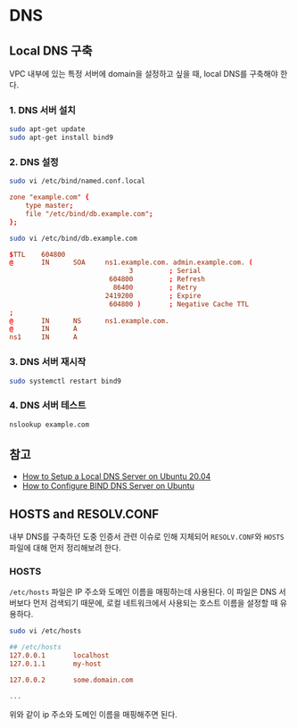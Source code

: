 # DNS

## Local DNS 구축
VPC 내부에 있는 특정 서버에 domain을 설정하고 싶을 때, local DNS를 구축해야 한다.

### 1. DNS 서버 설치
```bash
sudo apt-get update
sudo apt-get install bind9
```

### 2. DNS 설정
```bash
sudo vi /etc/bind/named.conf.local
```

```conf
zone "example.com" {
    type master;
    file "/etc/bind/db.example.com";
};
```

```bash
sudo vi /etc/bind/db.example.com
```

```conf
$TTL    604800
@       IN      SOA     ns1.example.com. admin.example.com. (
                              3         ; Serial
                         604800         ; Refresh
                          86400         ; Retry
                        2419200         ; Expire
                         604800 )       ; Negative Cache TTL
;
@       IN      NS      ns1.example.com.
@       IN      A
ns1     IN      A
```

### 3. DNS 서버 재시작
```bash
sudo systemctl restart bind9
```

### 4. DNS 서버 테스트
```bash
nslookup example.com
```

## 참고
- [How to Setup a Local DNS Server on Ubuntu 20.04](https://www.tecmint.com/setup-local-dns-using-bind9-on-ubuntu/)
- [How to Configure BIND DNS Server on Ubuntu](https://linuxhint.com/configure_bind_dns_server_ubuntu/)

## HOSTS and RESOLV.CONF

내부 DNS를 구축하던 도중 인증서 관련 이슈로 인해 지체되어 `RESOLV.CONF`와 `HOSTS` 파일에 대해 먼저 정리해보려 한다.

### HOSTS

`/etc/hosts` 파일은 IP 주소와 도메인 이름을 매핑하는데 사용된다. 이 파일은 DNS 서버보다 먼저 검색되기 때문에, 로컬 네트워크에서 사용되는 호스트 이름을 설정할 때 유용하다.

```bash
sudo vi /etc/hosts
```
```conf
## /etc/hosts
127.0.0.1       localhost
127.0.1.1       my-host

127.0.0.2       some.domain.com

...
```
위와 같이 ip 주소와 도메인 이름을 매핑해주면 된다.
